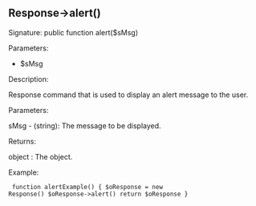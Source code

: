 ## Response->alert()

Signature: public function alert($sMsg)

Parameters:

* $sMsg

Description:

Response command that is used to display an alert message to the user.

Parameters:

sMsg - (string):  The message to be displayed.

Returns:

object : The <Response> object.

Example:
<code><pre>
function alertExample()
{
    $oResponse = new Response()
    $oResponse->alert()
    return $oResponse
}
</pre></code>